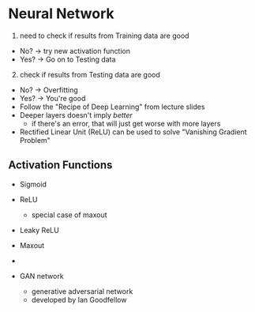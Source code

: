# Neural Network

1. need to check if results from Training data are good
  * No? -> try new activation function 
  * Yes? -> Go on to Testing data
2. check if results from Testing data are good
  * No? -> Overfitting
  * Yes? -> You're good
* Follow the "Recipe of Deep Learning" from lecture slides
* Deeper layers doesn't imply _better_
  * if there's an error, that will just get worse with more layers
* Rectified Linear Unit (ReLU) can be used to solve "Vanishing Gradient Problem"

## Activation Functions
* Sigmoid
* ReLU
  * special case of maxout
* Leaky ReLU
* Maxout
* 


* GAN network 
  * generative adversarial network
  * developed by Ian Goodfellow